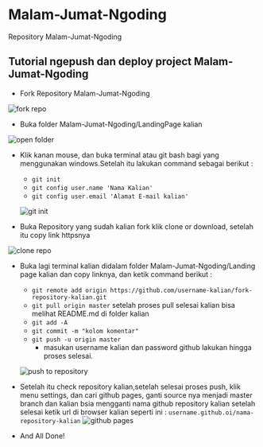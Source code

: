# Malam-Jumat-Ngoding
Repository Malam-Jumat-Ngoding

## Tutorial ngepush dan deploy project Malam-Jumat-Ngoding

* Fork Repository Malam-Jumat-Ngoding

![fork repo](https://github.com/IncubieWebdev/-Malam-Jumat-Ngoding/blob/master/images/1.gif)

* Buka folder Malam-Jumat-Ngoding/LandingPage kalian

![open folder](https://github.com/IncubieWebdev/-Malam-Jumat-Ngoding/blob/master/images/2.gif)

* Klik kanan mouse, dan buka terminal atau git bash bagi yang menggunakan windows.Setelah itu lakukan command sebagai berikut :
  * `git init`
  * `git config user.name 'Nama Kalian'`
  * `git config user.email 'Alamat E-mail kalian'`
  
  ![git init](https://github.com/IncubieWebdev/-Malam-Jumat-Ngoding/blob/master/images/3.gif)
  
* Buka Repository yang sudah kalian fork klik clone or download, setelah itu copy link httpsnya

![clone repo](https://github.com/IncubieWebdev/-Malam-Jumat-Ngoding/blob/master/images/4.gif)

* Buka lagi terminal kalian didalam folder Malam-Jumat-Ngoding/Landing page kalian dan copy linknya, dan ketik command berikut :
  * `git remote add origin https://github.com/username-kalian/fork-repository-kalian.git`
  * `git pull origin master` setelah proses pull selesai kalian bisa melihat README.md di folder kalian
  * `git add -A`
  * `git commit -m "kolom komentar"`
  * `git push -u origin master`
    * masukan username kalian dan password github lakukan hingga proses selesai.
    
  ![push to repository](https://github.com/IncubieWebdev/-Malam-Jumat-Ngoding/blob/master/images/5.gif)
  
* Setelah itu check repository kalian,setelah selesai proses push, klik menu settings, dan cari github pages, ganti source nya menjadi master branch dan kalian bsia mengganti nama github repository kalian setelah selesai ketik url di browser kalian seperti ini :
 `username.github.oi/nama-repository-kalian`
![github pages](https://github.com/IncubieWebdev/-Malam-Jumat-Ngoding/blob/master/images/6.gif)

* And All Done!
